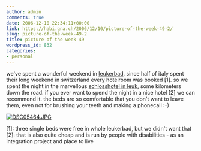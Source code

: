 ```yaml
---
author: admin
comments: true
date: 2006-12-10 22:34:11+00:00
link: https://habi.gna.ch/2006/12/10/picture-of-the-week-49-2/
slug: picture-of-the-week-49-2
title: picture of the week 49
wordpress_id: 832
categories:
- personal
---
```


we've spent a wonderful weekend in [leukerbad](http://leukerbad.ch). since half of italy spent their long weekend in switzerland every hotelroom was booked [1]. so we spent the night in the marvellous [schlosshotel in leuk](http://schlosshotel-leuk.ch/), some kilometers down the road.
if you ever want to spend the night in a nice hotel [2] we can recommend it. the beds are so comfortable that you don't want to leave them, even not for brushing your teeth and making a phonecall :-)



[![DSC05464.JPG](https://habi.gna.ch/wp-content/uploads/2006/12/DSC05464-tm.jpg)](https://habi.gna.ch/wp-content/uploads/2006/12/DSC05464.jpg)

[1]: three single beds were free in whole leukerbad, but we didn't want that
[2]: that is also quite cheap and is run by people with disabilities - as an integration project and place to live
